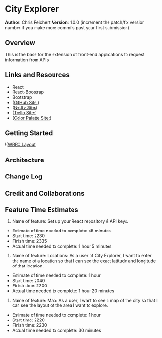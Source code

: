 # City Explorer

**Author**: Chris Reichert
**Version**: 1.0.0 (increment the patch/fix version number if you make more commits past your first submission)

## Overview

This is the base for the extension of front-end applications to request information from APIs

## Links and Resources

* React
* React-Boostrap
* Bootstrap
* ([GitHub Site:](https://github.com/reichertc2/city-explorer))
* ([Netlfy Site:](https://reichertc2-city-explorer.netlify.app/))
* ([Trello Site:](https://trello.com/b/6IbYNwWz/city-explorer))
* ([Color Palatte  Site:](https://coolors.co/e2d4b7-9c9583-a1a499-b0bbbf-cadbc8))

## Getting Started

!([WRRC Layout](./src/img/WRRC-Image.png))

## Architecture
<!-- Provide a detailed description of the application design. What technologies (languages, libraries, etc) you're using, and any other relevant design information. -->

## Change Log
<!-- Use this area to document the iterative changes made to your application as each feature is successfully implemented. Use time stamps. Here's an example:

01-01-2001 4:59pm - Application now has a fully-functional express server, with a GET route for the location resource. -->

## Credit and Collaborations
<!-- Give credit (and a link) to other people or resources that helped you build this application. -->

## Feature Time Estimates

1. Name of feature: Set up your React repository & API keys.
* Estimate of time needed to complete: 45 minutes
* Start time: 2230
* Finish time: 2335
* Actual time needed to complete: 1 hour 5 minutes
1. Name of feature: Locations: As a user of City Explorer, I want to enter the name of a location so that I can see the exact latitude and longitude of that location.
* Estimate of time needed to complete: 1 hour
* Start time: 2040
* Finish time: 2200
* Actual time needed to complete: 1 hour 20 minutes
1. Name of feature: Map: As a user, I want to see a map of the city so that I can see the layout of the area I want to explore.
* Estimate of time needed to complete: 1 hour
* Start time: 2220
* Finish time: 2230
* Actual time needed to complete:  30 minutes
